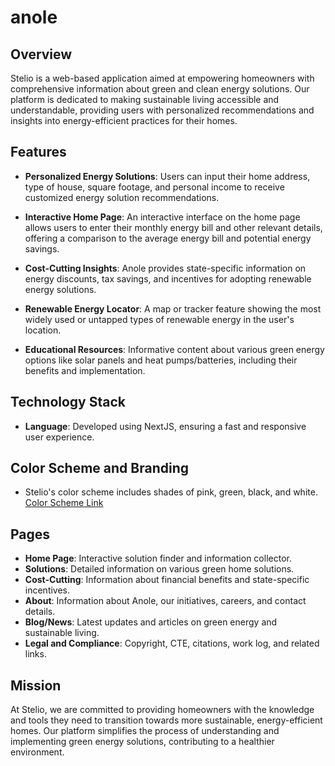 # anole

## Overview

Stelio is a web-based application aimed at empowering homeowners with comprehensive information about green and clean energy solutions. Our platform is dedicated to making sustainable living accessible and understandable, providing users with personalized recommendations and insights into energy-efficient practices for their homes.

## Features

- **Personalized Energy Solutions**: Users can input their home address, type of house, square footage, and personal income to receive customized energy solution recommendations.

- **Interactive Home Page**: An interactive interface on the home page allows users to enter their monthly energy bill and other relevant details, offering a comparison to the average energy bill and potential energy savings.

- **Cost-Cutting Insights**: Anole provides state-specific information on energy discounts, tax savings, and incentives for adopting renewable energy solutions.

- **Renewable Energy Locator**: A map or tracker feature showing the most widely used or untapped types of renewable energy in the user's location.

- **Educational Resources**: Informative content about various green energy options like solar panels and heat pumps/batteries, including their benefits and implementation.

## Technology Stack

- **Language**: Developed using NextJS, ensuring a fast and responsive user experience.

## Color Scheme and Branding

- Stelio's color scheme includes shades of pink, green, black, and white. [Color Scheme Link](https://coolors.co/393d3f-ffffff-d0629b-5fad56)

## Pages

- **Home Page**: Interactive solution finder and information collector.
- **Solutions**: Detailed information on various green home solutions.
- **Cost-Cutting**: Information about financial benefits and state-specific incentives.
- **About**: Information about Anole, our initiatives, careers, and contact details.
- **Blog/News**: Latest updates and articles on green energy and sustainable living.
- **Legal and Compliance**: Copyright, CTE, citations, work log, and related links.

## Mission

At Stelio, we are committed to providing homeowners with the knowledge and tools they need to transition towards more sustainable, energy-efficient homes. Our platform simplifies the process of understanding and implementing green energy solutions, contributing to a healthier environment.
